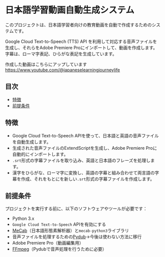 # 日本語学習動画自動生成システム

このプロジェクトは、日本語学習者向けの教育動画を自動で作成するためのシステムです。

Google Cloud Text-to-Speech (TTS) API を利用して対応する音声ファイルを生成し、それらをAdobe Premiere Proにインポートして、動画を作成します。
字幕は、ローマ字表記、ひらがな表記を生成しています。

作成した動画はこちらにアップしています
https://www.youtube.com/@japaneselearningjourneylife


## 目次

- [特徴](#特徴)
- [前提条件](#前提条件)

## 特徴

- Google Cloud Text-to-Speech APIを使って、日本語と英語の音声ファイルを自動生成します。
- 生成された音声ファイルのExtendScriptを生成し、Adobe Premiere Proに自動的にインポートします。
- `.srt`形式の字幕ファイルを取り込み、英語と日本語のフレーズを処理します。
- 漢字をひらがな、ローマ字に変換し、英語の字幕と組み合わせて両言語の字幕を作成、それをもとにを新しい`.srt`形式の字幕ファイルを作成します。


## 前提条件

プロジェクトを実行する前に、以下のソフトウェアやツールが必要です：

- Python 3.x
- `Google Cloud Text-to-Speech` APIを有効にする
- [MeCab](https://taku910.github.io/mecab/)（日本語形態素解析器）と`mecab-python3`ライブラリ
- 音声ファイルを処理するための[Pydub](https://github.com/jiaaro/pydub)→今後は使わない方法に移行
- Adobe Premiere Pro（動画編集用）
- [FFmpeg](https://ffmpeg.org/download.html)（Pydubで音声処理を行うために必要）
